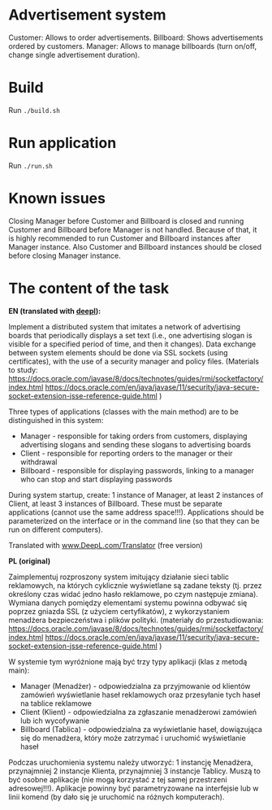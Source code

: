 # Advertisement system
Customer: Allows to order advertisements.
Billboard: Shows advertisements ordered by customers.
Manager: Allows to manage billboards (turn on/off, change single advertisement duration).



# Build
Run `./build.sh`

# Run application
Run `./run.sh`

# Known issues
Closing Manager before Customer and Billboard is closed and running Customer and Billboard before Manager is not handled. Because of that, it is highly recommended to run Customer and Billboard instances after Manager instance. Also Customer and Billboard instances should be closed before closing Manager instance.

# The content of the task

**EN (translated with [deepl](https://www.DeepL.com/Translator "DeepL translator")):**

Implement a distributed system that imitates a network of advertising boards that periodically displays a set text (i.e., one advertising slogan is visible for a specified period of time, and then it changes).
Data exchange between system elements should be done via SSL sockets (using certificates), with the use of a security manager and policy files.
(Materials to study: 
 https://docs.oracle.com/javase/8/docs/technotes/guides/rmi/socketfactory/index.html
 https://docs.oracle.com/en/java/javase/11/security/java-secure-socket-extension-jsse-reference-guide.html
)

Three types of applications (classes with the main method) are to be distinguished in this system:
* Manager - responsible for taking orders from customers, displaying advertising slogans and sending these slogans to advertising boards
* Client - responsible for reporting orders to the manager or their withdrawal
* Billboard - responsible for displaying passwords, linking to a manager who can stop and start displaying passwords

During system startup, create: 1 instance of Manager, at least 2 instances of Client, at least 3 instances of Billboard. 
These must be separate applications (cannot use the same address space!!!). Applications should be parameterized on the interface or in the command line (so that they can be run on different computers).

Translated with www.DeepL.com/Translator (free version)

**PL (original)**

Zaimplementuj rozproszony system imitujący działanie sieci tablic reklamowych, na których cyklicznie wyświetlane są zadane teksty (tj. przez określony czas widać jedno hasło reklamowe, po czym następuje zmiana).
Wymiana danych pomiędzy elementami systemu powinna odbywać się poprzez gniazda SSL (z użyciem certyfikatów), z wykorzystaniem menadżera bezpieczeństwa i plików polityki.
(materiały do przestudiowania: 
 https://docs.oracle.com/javase/8/docs/technotes/guides/rmi/socketfactory/index.html
 https://docs.oracle.com/en/java/javase/11/security/java-secure-socket-extension-jsse-reference-guide.html
)

W systemie tym wyróżnione mają być trzy typy aplikacji (klas z metodą main):
* Manager (Menadżer) - odpowiedzialna za przyjmowanie od klientów zamówień wyświetlanie haseł reklamowych oraz przesyłanie tych haseł na tablice reklamowe
* Client (Klient) - odpowiedzialna za zgłaszanie menadżerowi zamówień lub ich wycofywanie
* Billboard (Tablica) - odpowiedzialna za wyświetlanie haseł, dowiązująca się do menadżera, który może zatrzymać i uruchomić wyświetlanie haseł

Podczas uruchomienia systemu należy utworzyć: 1 instancję Menadżera, przynajmniej 2 instancje Klienta, przynajmniej 3 instancje Tablicy. 
Muszą to być osobne aplikacje (nie mogą korzystać z tej samej przestrzeni adresowej!!!). Aplikacje powinny być parametryzowane na interfejsie lub w linii komend (by dało się je uruchomić na różnych komputerach).
